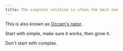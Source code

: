 ```yaml
---
title: The simplest solution is often the best one
---
```


This is also known as [Occam's razor](https://en.wikipedia.org/wiki/Occam%27s_razor).

Start with simple, make sure it works, then grow it.

Don't start with complex.